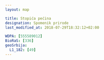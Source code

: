 ```yaml
---
layout: map

title: Stopića pećina
designation: Spomenik prirode
last_modified_at: 2018-07-29T18:32:12+02:00

WDPA: [555589012]
BioRaS: [336]
geoSrbija:
  L1_182: [49]
---
```

